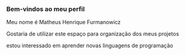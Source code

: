 ### Bem-vindos ao meu perfil

Meu nome é Matheus Henrique Furmanowicz

Gostaria de utilizar este espaço para organização dos meus projetos

estou interessado em aprender novas linguagens de programação
